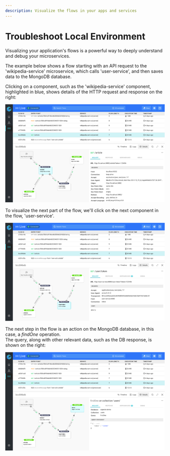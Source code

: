 ```yaml
---
description: Visualize the flows in your apps and services
---
```


# Troubleshoot Local Environment

Visualizing your application's flows is a powerful way to deeply understand and debug your microservices. 

The example below shows a flow starting with an API request to the 'wikipedia-service' microservice, which calls 'user-service', and then saves data to the MongoDB database.

Clicking on a component, such as the 'wikipedia-service' component, highlighted in blue, shows details of the HTTP request and response on the right:

![Flow starts from a GET request to &apos;wikipedia-service&apos;](.gitbook/assets/flow-wikipedia-service.png)

To visualize the next part of the flow, we'll click on the next component in the flow, 'user-service'.

![](.gitbook/assets/flow-user-service.png)

The next step in the flow is an action on the MongoDB database, in this case, a _findOne_ operation.   
The query, along with other relevant data, such as the DB response, is shown on the right:

![](.gitbook/assets/flow-users-db.png)



